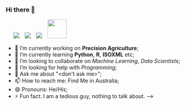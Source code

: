 ### Hi there 👋


 <div  class="icons-social" style="margin-left: 10px;">
    <a style="margin-left: 10px;"  target="_blank" href="https://www.linkedin.com/">
			<img src="https://img.icons8.com/doodle/40/000000/linkedin--v2.png"></a>
    <a style="margin-left: 10px;" target="_blank" href="https://github.com/patrickaxe/">
		  <img src="https://img.icons8.com/doodle/40/000000/github--v1.png"></a>
		<a style="margin-left: 10px;" target="_blank" href="https://www.youtube.com/">
			<img src="https://img.icons8.com/doodle/1x/youtube--v2.png" ></a>
    <a style="margin-left: 10px;" target="_blank" href="mailto:p.di@uq.edu.au">
      <img width="50" height="50" src="https://img.icons8.com/doodle/344/newsletter.png" ></a>
 </div>

- 🔭 I’m currently working on **Precision Agriculture**;
- 🌱 I’m currently learning **Python**, **R**, **ISOXML** etc;
- 👯 I’m looking to collaborate on *Machine Learning*, *Data Scientists*;
- 🤔 I’m looking for help with *Programming*;
- 💬 Ask me about "<don't ask me>";
- 📫 How to reach me: Find Me in Australia;
- 😄 Pronouns: He/His;
- ⚡ Fun fact: I am a tedious guy, nothing to talk about.
-->
